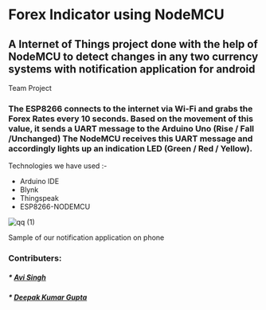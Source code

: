 # Forex Indicator using NodeMCU


## A Internet of Things project done with the help of NodeMCU to detect changes in any two currency systems with notification application for android
Team Project 

### The ESP8266 connects to the internet via Wi-Fi and grabs the Forex Rates every 10 seconds. Based on the movement of this value, it sends a UART message to the Arduino Uno (Rise / Fall /Unchanged) The NodeMCU receives this UART message and accordingly lights up an indication LED (Green / Red / Yellow).

Technologies we have used :- <br/>
* Arduino IDE  <br/>
* Blynk <br/>
* Thingspeak <br/>
* ESP8266-NODEMCU <br/>





![qq (1)](https://user-images.githubusercontent.com/55029562/124622763-07f82e80-de99-11eb-9f2f-3992674193ca.jpg)



Sample of our notification application on phone
### Contributers:
##### * <a href="https://github.com/avi-27">  Avi Singh</a> <br/>
##### * <a href="https://github.com/deepakg1105">  Deepak Kumar Gupta</a> <br/>






